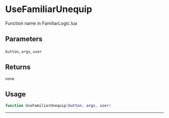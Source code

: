 # UseFamiliarUnequip
Function name in FamiliarLogic.lua
## Parameters
`button`, `args`, `user`
## Returns
`none`
## Usage
```lua
function UseFamiliarUnequip(button, args, user)
```
---
